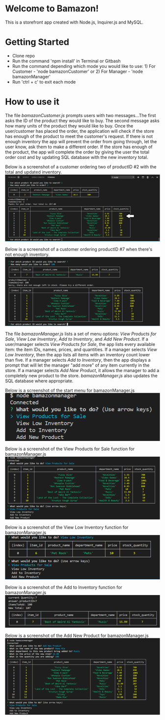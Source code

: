 
# Welcome to Bamazon! 

This is a storefront app created with Node.js, Inquirer.js and MySQL. 

# Getting Started
* Clone repo
* Run the command 'npm install' in Terminal or Gitbash 
* Run the command depending which mode you would like to use: 1) For Customer - 'node bamazonCustomer' or 2) For Manager - 'node bamazonManager'
* Run 'ctrl + c' to exit each mode

# How to use it

The file *bamazonCustomer.js* prompts users with two messages...The first asks the ID of the product they would like to buy.
The second message asks how many units of the product they would like to buy. Once the user/customer has placed the order, the application will check if the store has enough of the product to meet the customer's request. If there is not enough inventory 
the app will prevent the order from going through, let the user know, ask them to make a different order. If the store has enough of the product, the app will complete the order by giving the user the total order cost and by updating SQL database with the new inventory total.

Below is a screenshot of a customer ordering two of productID #2 with the total and updated inventory.
![Image of Customer Order](https://github.com/klbjklbj/bamazon/blob/master/images/order.png)

Below is a screenshot of a customer ordering productID #7 when there's not enough inventory.
![Image of Customer Order](https://github.com/klbjklbj/bamazon/blob/master/images/not-enough.png)


The file *bamazonManager.js* lists a set of menu options: *View Products for Sale*, *View Low Inventory*, *Add to Inventory*, and *Add New Product*. If a user/manager selects *View Products for Sale*, the app lists every available item: the item IDs, names, prices, and quantities. If a manager selects *View Low Inventory*, then the app lists all items with an inventory count lower than five. 
If a manager selects *Add to Inventory*, then the app displays a prompt that will let the manager "add more" of any item currently in the store. If a manager selects *Add New Product*, it allows the manager to add a completely new product to the store. *bamazonManager.js* also updates the SQL database where appropriate.

Below is a screenshot of the start menu for bamazonManager.js
![Image of Manager Menu](https://github.com/klbjklbj/bamazon/blob/master/images/menu.png)

Below is a screenshot of the View Products for Sale function for bamazonManager.js
![Image of Manager Menu](https://github.com/klbjklbj/bamazon/blob/master/images/products.png)

Below is a screenshot of the View Low Inventory function for bamazonManager.js
![Image of Manager Menu](https://github.com/klbjklbj/bamazon/blob/master/images/low.png)

Below is a screenshot of the Add to Inventory function for bamazonManager.js
![Image of Manager Menu](https://github.com/klbjklbj/bamazon/blob/master/images/add.png)

Below is a screenshot of the Add New Product for bamazonManager.js
![Image of Manager Menu](https://github.com/klbjklbj/bamazon/blob/master/images/new.png)








